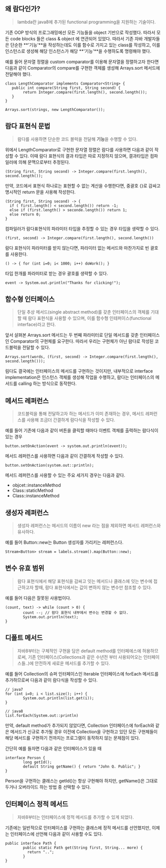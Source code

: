 ## 왜 람다인가?
> lambda란 java8에 추가된 functional programming을 지원하는 기술이다.

기존 OOP 방식의 프로그래밍에선 모든 기능들을 object 기반으로 작성했다. 따라서 모든 code blocks 들은 class & object 에 연관되어 있었다.
따라서 기존 자바 개발자들은 단순한 **'기능'**을 작성하는데도 이를 함수로 가지고 있는 class를 작성하고, 이를 인스턴스로 생성해 해당 인스턴스가 해당 **'기능'**을 수행하도록 명령해야 했다.

예를 들어 문자열 정렬을 custom comparator를 이용해 문자열을 정렬하고자 한다면 다음과 같이 Comparator의 compare를 구현한 객체를 생성해 Arrays.sort 메서드에 전달해야 했다.
```
class LengthComparator implements Comparator<String> {
   public int compare(String first, String second) {
        return Integer.compare(first.length(), second.length());
   }
}

Arrays.sort(strings, new LengthComparator());
```

## 람다 표현식 문법
> 람다를 사용하면 단순한 코드 블럭을 전달해 **기능**을 수행할 수 있다.

위에서 LengthComparator로 구현한 문자열 정렬은 람다를 사용하면 다음과 같이 작성할 수 있다.
이때 람다 표현식의 결과 타입은 따로 지정하지 않으며, 결과타입은 컴파일러에 의해 문맥으로부터 추정된다.
```
(String first, String second) -> Integer.compare(first.length(), second.length());
```

만약, 코드에서 표현식 하나로는 표현할 수 없는 계산을 수행한다면, 중괄호 {}로 감싸고 명시적인 return 문을 사용해 작성한다.
```
(String first, String second) -> {
  if ( first.length() < second.length()) return -1;
  else if (first.length() > seconde.length()) return 1;
  else return 0;
}
```

컴파일러가 람다표현식의 파라미터 타입을 추정할 수 있는 경우 타입을 생략할 수 있다.
```
(first, second) -> Integer.compare(first.length(), second.length())
```

람다 표현식이 파라미터를 받지 않는다면, 파라미터 없는 메서드와 마찬가지로 빈 괄호를 사용한다.
```
() -> { for (int i=0; i< 1000; i++) doWork(); }
```

타입 한개를 파라미터로 받는 경우 괄호를 생략할 수 있다.
```
event -> System.out.println("Thanks for clicking!");
```

## 함수형 인터페이스
> 단일 추상 메서드(single abstract method)를 갖춘 인터페이스의 객체를 기대할 때 람다 표현식을 사용할 수 있으며, 이를 함수형 인테퍼이스(functional interface)라고 한다.

앞서 살펴본 Arrays.sort 메서드는 두 번째 파라미터로 단일 메서드를 갖춘 인터페이스인 Comparator의 구현체를 요구한다. 따라서 우리는 구현체가 아닌 람다로 작성된 코드블럭을 전달할 수 있다.
```
Arrays.sort(words, (first, second) -> Integer.compare(first.length(), second.length()));
```

림다도 결국에는 인터페이스의 메서드를 구현하는 것이지만, 내부적으로 interface implementation은 인스턴스 객체를 생성해 작업을 수행하고,
람다는 인터페이스의 메서드를 calling 하는 방식으로 동작한다.

## 메서드 레퍼런스
> 코드블럭을 통해 전달하고자 하는 메서드가 이미 존재하는 경우, 메서드 레퍼런스를 사용해 조금더 간결하게 람다식을 작성할 수 있다.

예를 들어 기존에 다음과 같이 버튼을 클릭할 때마다 이벤트 객체를 출력하는 람다식이 있는 경우
```
button.setOnAction(event -> system.out.println(event));
```

메서드 레퍼런스를 사용하면 다음과 같이 간결하게 작성할 수 있다.
```
button.setOnAction(system.out::println);
```

메서드 레퍼런스를 사용할 수 있는 주요 세가지 경우는 다음과 같다.
- objcet::instanceMethod
- Class::staticMethod
- Class::instanceMethod

## 생성자 레퍼런스
> 생성자 레퍼런스는 메서드의 이름이 new 라는 점을 제외하면 메서드 레퍼런스와 유사하다.

예를 들어 Button::new는 Button 생성자를 가리키는 레퍼런스다.
```
Stream<Button> stream = labels.stream().map(Button::new);
```

## 변수 유효 범위
> 람다 표현식에서 해당 표현식을 감싸고 잇는 메서드나 클래스에 잇는 변수에 접근하고자 할때, 람다 표현식에서는 값이 변하지 않는 변수만 참조할 수 있다.

예를 들어 다음은 잘못된 사용법이다.
```
(count, text) -> while (count > 0) {
        count --; // 람다 표현식 내부에서 변수는 변경할 수 없다.
        System.out.println(text);
}
```

## 디폴트 메서드
> 자바8부터는 구체적인 구현을 담은 default method를 인터페에스에 허용하므로써, 기존 인터페이스(Collections과 같은 수년전 부터 사용되어오는 인터페이스들..)에 안전하게 새로운 메서드를 추가할 수 있다.

예를 들어 Collection의 슈퍼 인터페이스인 Iterable 인터페이스에 forEach 메서드를 추가하므로써 다음과 같이 람다식을 작성할 수 있다.
```
// java7
for (int i=0; i < list.size(); i++) {
        System.out.println(list.get(i));
}

// java8
list.forEach(System.out::println)
```

만약, default method가 추가되지 않았다면, Collection 인터페이스에 forEach와 같은 메서드가 신규로 추가될 경우
이전에 Collection을 구현하고 있던 모든 구현체들이 해당 메서드를 구현하기 전까지는 프로그램이 동작하지 않는 문제점이 있다.

간단히 예를 들자면 다음과 같은 인터페이스가 있을 때
```
interface Person {
        long getId();
        default String getName() { return "John Q. Public"; }
}
```
Person을 구현하는 클래스는 getId()는 항상 구현해야 하지만, getName()은 그대로 두거나 오버라이드 하는 방법 중 선택할 수 있다.

## 인터페이스 정적 메서드
> 자바8부터는 인터페이스에 정적 메서드를 추가할 수 있게 되었다.

기존에는 일반적으로 인터페이스를 구현하는 클래스에 정적 메서드를 선언했지만, 이제는 인터페이스에 선언해 다음과 같이 사용할 수도 있다.
```
public interface Path {
        public static Path get(String first, String... more) {
          return "..";
        }
}
```
